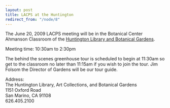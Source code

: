 ```yaml
---
layout: post
title: LACPS at the Huntington
redirect_from: "/node/8"
---
```


<div class="field field-name-body field-type-text-with-summary field-label-hidden"><div class="field-items"><div class="field-item even"><p>The June 20, 2009 LACPS meeting will be in the Botanical Center Ahmanson Classroom of the <a href="http://www.huntington.org">Huntington Library and Botanical Gardens</a>.</p>
<p>Meeting time: 10:30am to 2:30pm</p>
<p>The behind the scenes greenhouse tour is scheduled to begin at 11:30am so get to the classroom no later than 11:15am if you wish to join the tour. Jim Folsom the Director of Gardens will be our tour guide.</p>
<p>Address:<br />
The Huntington Library, Art Collections, and Botanical Gardens<br />
1151 Oxford Road<br />
San Marino, CA 91108<br />
626.405.2100</p>
</div></div></div>
